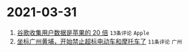 # 2021-03-31

1. [谷歌收集用户数据是苹果的 20 倍](https://www.v2ex.com/t/766699) `13条评论` `Apple`
1. [坐标广州黄埔，开始禁止超标电动车和摩托车了](https://www.v2ex.com/t/766697) `11条评论` `广州`
